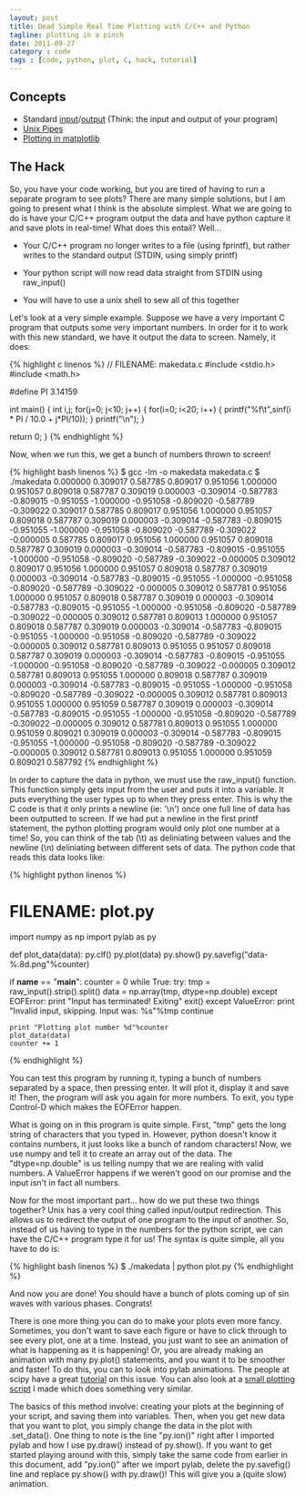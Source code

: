 ```yaml
---
layout: post
title: Dead Simple Real Time Plotting with C/C++ and Python
tagline: plotting in a pinch
date: 2011-09-27
category : code
tags : [code, python, plot, C, hack, tutorial]
---
```


## Concepts
* Standard [input](http://en.wikipedia.org/wiki/Standard_streams#Standard_input_.28stdin.29)/[output](http://en.wikipedia.org/wiki/Standard_streams#Standard_output_.28stdout.29) (Think: the input and output of your program)
* [Unix Pipes](http://en.wikipedia.org/wiki/Pipeline_(Unix))
* [Plotting in matplotlib](http://lmgtfy.com/?q=pylab+tutorial)

## The Hack 
So, you have your code working, but you are tired of having
to run a separate program to see plots? There are many simple
solutions, but I am going to present what I think is the
absolute simplest. What we are going to do is have your C/C++
program output the data and have python capture it and save
plots in real-time! What does this entail? Well...

* Your C/C++ program no longer writes to a file (using
  fprintf), but rather writes to the standard output (STDIN,
  using simply printf)

* Your python script will now read data straight from STDIN
  using raw_input()

* You will have to use a unix shell to sew all of this
  together

Let's look at a very simple example. Suppose we have a very
important C program that outputs some very important numbers.
In order for it to work with this new standard, we have it
output the data to screen. Namely, it does:

{% highlight c linenos %}
// FILENAME: makedata.c
#include <stdio.h>
#include <math.h>
 
#define PI 3.14159
 
int main()
{ 
  int i,j;
  for(j=0; j<10; j++) {
    for(i=0; i<20; i++) {
      printf("%f\t",sinf(i * PI / 10.0 + j*PI/10));
    }
    printf("\n");
  }
 
  return 0;
}
{% endhighlight %}

Now, when we run this, we get a bunch of numbers thrown to
screen!

{% highlight bash linenos %}
$ gcc -lm -o makedata makedata.c
$ ./makedata
0.000000 0.309017 0.587785 0.809017 0.951056 1.000000 0.951057 0.809018 0.587787 0.309019 0.000003 -0.309014 -0.587783 -0.809015 -0.951055 -1.000000 -0.951058 -0.809020 -0.587789 -0.309022 
0.309017 0.587785 0.809017 0.951056 1.000000 0.951057 0.809018 0.587787 0.309019 0.000003 -0.309014 -0.587783 -0.809015 -0.951055 -1.000000 -0.951058 -0.809020 -0.587789 -0.309022 -0.000005 
0.587785 0.809017 0.951056 1.000000 0.951057 0.809018 0.587787 0.309019 0.000003 -0.309014 -0.587783 -0.809015 -0.951055 -1.000000 -0.951058 -0.809020 -0.587789 -0.309022 -0.000005 0.309012 
0.809017 0.951056 1.000000 0.951057 0.809018 0.587787 0.309019 0.000003 -0.309014 -0.587783 -0.809015 -0.951055 -1.000000 -0.951058 -0.809020 -0.587789 -0.309022 -0.000005 0.309012 0.587781 
0.951056 1.000000 0.951057 0.809018 0.587787 0.309019 0.000003 -0.309014 -0.587783 -0.809015 -0.951055 -1.000000 -0.951058 -0.809020 -0.587789 -0.309022 -0.000005 0.309012 0.587781 0.809013 
1.000000 0.951057 0.809018 0.587787 0.309019 0.000003 -0.309014 -0.587783 -0.809015 -0.951055 -1.000000 -0.951058 -0.809020 -0.587789 -0.309022 -0.000005 0.309012 0.587781 0.809013 0.951055 
0.951057 0.809018 0.587787 0.309019 0.000003 -0.309014 -0.587783 -0.809015 -0.951055 -1.000000 -0.951058 -0.809020 -0.587789 -0.309022 -0.000005 0.309012 0.587781 0.809013 0.951055 1.000000 
0.809018 0.587787 0.309019 0.000003 -0.309014 -0.587783 -0.809015 -0.951055 -1.000000 -0.951058 -0.809020 -0.587789 -0.309022 -0.000005 0.309012 0.587781 0.809013 0.951055 1.000000 0.951059 
0.587787 0.309019 0.000003 -0.309014 -0.587783 -0.809015 -0.951055 -1.000000 -0.951058 -0.809020 -0.587789 -0.309022 -0.000005 0.309012 0.587781 0.809013 0.951055 1.000000 0.951059 0.809021 
0.309019 0.000003 -0.309014 -0.587783 -0.809015 -0.951055 -1.000000 -0.951058 -0.809020 -0.587789 -0.309022 -0.000005 0.309012 0.587781 0.809013 0.951055 1.000000 0.951059 0.809021 0.587792 
{% endhighlight %}

In order to capture the data in python, we must use the
raw_input() function. This function simply gets input from the
user and puts it into a variable. It puts everything the user
types up to when they press enter. This is why the C code is
that it only prints a newline (ie: '\n') once one full line of
data has been outputted to screen. If we had put a newline in
the first printf statement, the python plotting program would
only plot one number at a time! So, you can think of the tab
(\t) as deliniating between values and the newline (\n)
deliniating between different sets of data. The python code
that reads this data looks like:

{% highlight python linenos %}
# FILENAME: plot.py
import numpy as np
import pylab as py
 
def plot_data(data):
  py.clf()
  py.plot(data)
  py.show()
  py.savefig("data-%.8d.png"%counter)
 
if __name__ == "__main__":
  counter = 0
  while True:
    try:
      tmp = raw_input().strip().split()
      data = np.array(tmp, dtype=np.double)
    except EOFError:
      print "Input has terminated! Exiting"
      exit()
    except ValueError:
      print "Invalid input, skipping.  Input was: %s"%tmp
      continue
 
    print "Plotting plot number %d"%counter
    plot_data(data)
    counter += 1
{% endhighlight %}

You can test this program by running it, typing a bunch of
numbers separated by a space, then pressing enter. It will plot
it, display it and save it! Then, the program will ask you
again for more numbers. To exit, you type Control-D which makes
the EOFError happen.

What is going on in this program is quite simple. First,
"tmp" gets the long string of characters that you typed in.
However, python doesn\'t know it contains numbers, it just looks
like a bunch of random characters! Now, we use numpy and tell
it to create an array out of the data. The "dtype=np.double" is
us telling numpy that we are realing with valid numbers. A
ValueError happens if we weren't good on our promise and the
input isn't in fact all numbers.

Now for the most important part... how do we put these two
things together? Unix has a very cool thing called input/output
redirection. This allows us to redirect the output of one
program to the input of another. So, instead of us having to
type in the numbers for the python script, we can have the
C/C++ program type it for us! The syntax is quite simple, all
you have to do is:

{% highlight bash linenos %}
$ ./makedata | python plot.py
{% endhighlight %}

And now you are done! You should have a bunch of plots
coming up of sin waves with various phases. Congrats!

There is one more thing you can do to make your plots even
more fancy. Sometimes, you don't want to save each figure or
have to click through to see every plot, one at a time.
Instead, you just want to see an animation of what is happening
as it is happening! Or, you are already making an animation
with many py.plot() statements, and you want it to be smoother
and faster! To do this, you can to look into pylab animations.
The people at scipy have a great [tutorial](http://www.scipy.org/Cookbook/Matplotlib/Animations)
on this issue. You can also look at a 
[small plotting script](https://github.com/mynameisfiber/waveequation/blob/master/fortran/test-waveequation.py)
I made which does something very similar.

The basics of this method involve: creating your plots at
the beginning of your script, and saving them into variables.
Then, when you get new data that you want to plot, you simply
change the data in the plot with .set_data(). One thing to note
is the line "py.ion()" right after I imported pylab and how I
use py.draw() instead of py.show(). If you want to get started
playing around with this, simply take the same code from
earlier in this document, add "py.ion()" after we import pylab,
delete the py.savefig() line and replace py.show() with
py.draw()! This will give you a (quite slow) animation.
